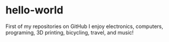# hello-world
First of my repositories on GitHub
I enjoy electronics, computers, programing, 3D printing, bicycling, travel, and music! 
